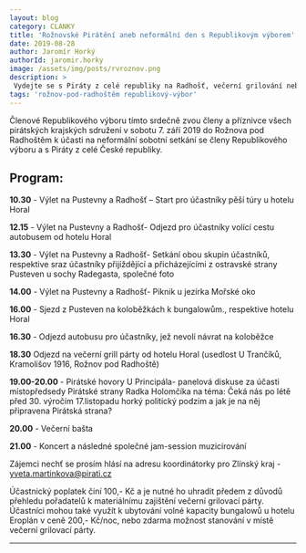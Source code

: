 ```yaml
---
layout: blog
category: CLANKY
title: 'Rožnovské Pirátění aneb neformální den s Republikovým výborem'
date: 2019-08-28
author: Jaromír Horký
authorId: jaromir.horky
image: /assets/img/posts/rvroznov.png
description: >
 Vydejte se s Piráty z celé republiky na Radhošť, večerní grilování nebo koncert!
tags: 'rožnov-pod-radhoštěm republikový-výbor'   
---
```


Členové Republikového výboru tímto srdečně zvou členy a příznivce všech pirátských krajských sdružení v sobotu 7. září 2019 do Rožnova pod Radhoštěm k účasti na neformální sobotní setkání se členy Republikového výboru a s Piráty z celé České republiky.

## **Program:**
**10.30** - Výlet na Pustevny a Radhošť – Start pro účastníky pěší túry u hotelu Horal

**12.15** - Výlet na Pustevny a Radhošť- Odjezd pro účastníky volící cestu autobusem od hotelu Horal

**13.30** - Výlet na Pustevny a Radhošť- Setkání obou skupin účastníků, respektive sraz účastníky přijíždějící a přicházejícími z ostravské strany Pusteven u sochy Radegasta, společné foto

**14.00** - Výlet na Pustevny a Radhošť- Piknik u jezírka Mořské oko

**16.00** - Sjezd z Pusteven na koloběžkách k bungalowům., respektive hotelu Horal

**16.30** - Odjezd autobusu pro účastníky, jež nevolí návrat na koloběžce

**18.30** Odjezd na večerní grill párty od hotelu Horal (usedlost U Trančíků, Kramolišov 1916, Rožnov pod Radhoště)

**19.00-20.00** - Pirátské hovory U Principála- panelová diskuse za účasti místopředsedy Pirátské strany Radka Holomčíka na téma: Čeká nás po létě před 30. výročím 17.listopadu horký politický podzim a jak je na něj připravena Pirátská strana?

**20.00** - Večerní bašta 

**21.00** - Koncert a následné společné jam-session muzicírování 

Zájemci nechť se prosím hlásí na adresu koordinátorky pro Zlínský kraj - yveta.martinkova@pirati.cz


Účastnický poplatek činí 100,- Kč a je nutné ho uhradit předem z důvodů přehledu pořadatelů k materiálnímu zajištění večerní grilovací párty. Účastníci mohou také využít k ubytování volné kapacity bungalowů u hotelu Eroplán v ceně 200,- Kč/noc, nebo zdarma možnost stanování v místě večerní grilovací párty.

---
